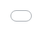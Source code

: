 ```yaml
---
layout: post
title: "NCT 도영, 김인이 주연의 카페 미드나잇 시즌3 '궁금한 스토커' 예고편 보기"
author: "undefined"
thumbnail: "https://www.allkpop.com/upload/2021/02/content/031113/thumb/1612368827-stalker.jpg"
tags: 
---
```



![image](https://www.allkpop.com/upload/2021/02/content/031113/1612368827-stalker.jpg)

지난해 NCT의 메인 보컬 도영이 신인 여자 주인공 김인이와 함께 `산복산복 스토커`로 알려진 MBC 새 드라마 `궁금한 스토커`에 출연한다는 사실이 알려졌고, 오늘은 드라마 `궁금한 스토커`의 공식 예고편이 유튜브에 떨어졌다.

도영은 미래를 볼 수 있는 완벽한 18세 고등학생 손지우 역을 맡는다. 그는 기억을 잃은 어머니로부터 다양한 감정을 경험하고 있고, 또한 여자 친구에 대한 감정으로 인해 가슴 설레는 감정을 경험하고 있습니다. 신인 여배우 김인이가 선민의 여친 역을 맡는다.

예고편이 두 주인공의 케미를 살짝 엿본 뒤 팬들을 설레게 한다. 팬들은 드라마에서 배우 도영과 신인 배우 김인이가 로맨틱하고 유쾌한 케미를 보여주기를 기다릴 수 없다고 말한다.

아래의 트레일러를 보세요!


<div class="video_wrapper" style="padding-top: 56.25%;">
    <iframe style="width: 100%; height: 100%; position: absolute; top: 0px; left: 0px;" src="//www.youtube.com/embed/DkftA_mQrXU" frameborder="0" allowfullscreen="" width="100%" height="100%"></iframe>
</div>

